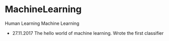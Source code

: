 # MachineLearning
Human Learning Machine Learning
  - 27.11.2017 The hello world of machine learning. Wrote the first classifier
